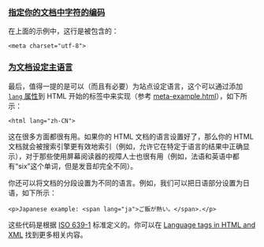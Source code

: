 ### [指定你的文档中字符的编码](https://developer.mozilla.org/zh-CN/docs/Learn/HTML/Introduction_to_HTML/The_head_metadata_in_HTML#指定你的文档中字符的编码 "Permalink to 指定你的文档中字符的编码")

在上面的示例中，这行是被包含的：

```
<meta charset="utf-8">
```

### [为文档设定主语言](https://developer.mozilla.org/zh-CN/docs/Learn/HTML/Introduction_to_HTML/The_head_metadata_in_HTML#为文档设定主语言 "Permalink to 为文档设定主语言")

最后，值得一提的是可以（而且有必要）为站点设定语言，这个可以通过添加 [`lang` 属性](https://developer.mozilla.org/zh-CN/docs/Web/HTML/Global_attributes/lang)到 HTML 开始的标签中来实现（参考 [meta-example.html](https://github.com/mdn/learning-area/blob/main/html/introduction-to-html/the-html-head/meta-example.html)），如下所示：

```
<html lang="zh-CN">
```

这在很多方面都很有用。如果你的 HTML 文档的语言设置好了，那么你的 HTML 文档就会被搜索引擎更有效地索引（例如，允许它在特定于语言的结果中正确显示），对于那些使用屏幕阅读器的视障人士也很有用（例如，法语和英语中都有“six”这个单词，但是发音却完全不同）。

你还可以将文档的分段设置为不同的语言。例如，我们可以把日语部分设置为日语，如下所示：

```
<p>Japanese example: <span lang="ja">ご飯が熱い。</span>.</p>
```

这些代码是根据 [ISO 639-1](https://zh.wikipedia.org/wiki/ISO_639-1) 标准定义的。你可以在 [Language tags in HTML and XML](https://www.w3.org/International/articles/language-tags/) 找到更多相关内容。